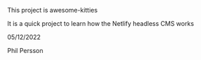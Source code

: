 This project is awesome-kitties

It is a quick project to learn how the Netlify headless CMS works

05/12/2022

Phil Persson
